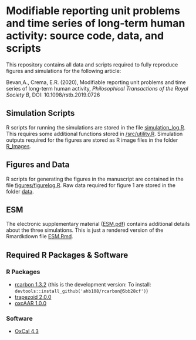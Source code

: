 # Modifiable reporting unit problems and time series of long-term human activity: source code, data, and scripts

This repository contains all data and scripts required to fully reproduce figures and simulations for the following article:

Bevan,A., Crema, E.R. (2020), Modifiable reporting unit problems and time series of long-term human activity, _Philosophical Transactions of the Royal Society B_, DOI: 10.1098/rstb.2019.0726

## Simulation Scripts
R scripts for running the simulations are stored in the file [simulation_log.R](https://github.com/ercrema/repunitprobs/blob/master/simulation_log.R). This requires some additional functions stored in [/src/utility.R](https://github.com/ercrema/repunitprobs/blob/master/src/utility.R). Simulation outputs required for the figures are stored as R image files in the folder [R_Images](https://github.com/ercrema/repunitprobs/tree/master/R_Images).

## Figures and Data
R scripts for generating the figures in the manuscript are contained in the file [figures/figurelog.R](https://github.com/ercrema/repunitprobs/blob/master/figures/figurelog.R). Raw data required for figure 1 are stored in the folder [data](https://github.com/ercrema/repunitprobs/tree/master/data). 

## ESM
The electronic supplementary material ([ESM.pdf](https://github.com/ercrema/repunitprobs/blob/master/ESM.pdf)) contains additional details about the three simulations. This is just a rendered version of the Rmardkdown file [ESM.Rmd](https://github.com/ercrema/repunitprobs/blob/master/ESM.Rmd).

## Required R Packages & Software

### R Packages
* [rcarbon 1.3.2](https://github.com/ahb108/rcarbon) (this is the development version: To install: `devtools::install_github('ahb108/rcarbon@5bb28cf')`)
* [trapezoid 2.0.0](https://cran.r-project.org/web/packages/trapezoid/index.html)
* [oxcAAR 1.0.0](https://cran.r-project.org/web/packages/oxcAAR/index.html)

### Software 
* [OxCal 4.3](https://c14.arch.ox.ac.uk/oxcal.html) 
